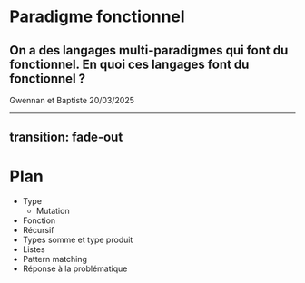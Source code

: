 # Paradigme fonctionnel
## On a des langages multi-paradigmes qui font du fonctionnel. En quoi ces langages font du fonctionnel ?

Gwennan et Baptiste 20/03/2025

---
transition: fade-out
---

# Plan

- Type
  - Mutation
- Fonction
- Récursif
- Types somme et type produit
- Listes
- Pattern matching
- Réponse à la problématique